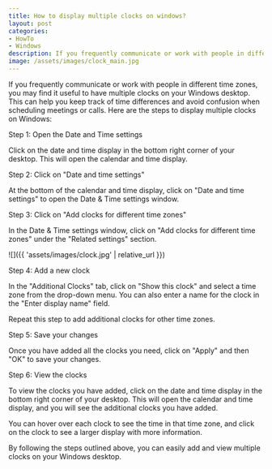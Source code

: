 ```yaml
---
title: How to display multiple clocks on windows?
layout: post
categories:
- HowTo
- Windows
description: If you frequently communicate or work with people in different time
image: /assets/images/clock_main.jpg
---
```


If you frequently communicate or work with people in different time zones, you may find it useful to have multiple clocks on your Windows desktop. This can help you keep track of time differences and avoid confusion when scheduling meetings or calls. Here are the steps to display multiple clocks on Windows:

Step 1: Open the Date and Time settings

Click on the date and time display in the bottom right corner of your desktop. This will open the calendar and time display.

Step 2: Click on "Date and time settings"

At the bottom of the calendar and time display, click on "Date and time settings" to open the Date & Time settings window.

Step 3: Click on "Add clocks for different time zones"

In the Date & Time settings window, click on "Add clocks for different time zones" under the "Related settings" section.

![]({{ 'assets/images/clock.jpg' | relative_url }})

Step 4: Add a new clock

In the "Additional Clocks" tab, click on "Show this clock" and select a time zone from the drop-down menu. You can also enter a name for the clock in the "Enter display name" field.

Repeat this step to add additional clocks for other time zones.

Step 5: Save your changes

Once you have added all the clocks you need, click on "Apply" and then "OK" to save your changes.

Step 6: View the clocks

To view the clocks you have added, click on the date and time display in the bottom right corner of your desktop. This will open the calendar and time display, and you will see the additional clocks you have added.

You can hover over each clock to see the time in that time zone, and click on the clock to see a larger display with more information.

By following the steps outlined above, you can easily add and view multiple clocks on your Windows desktop.
